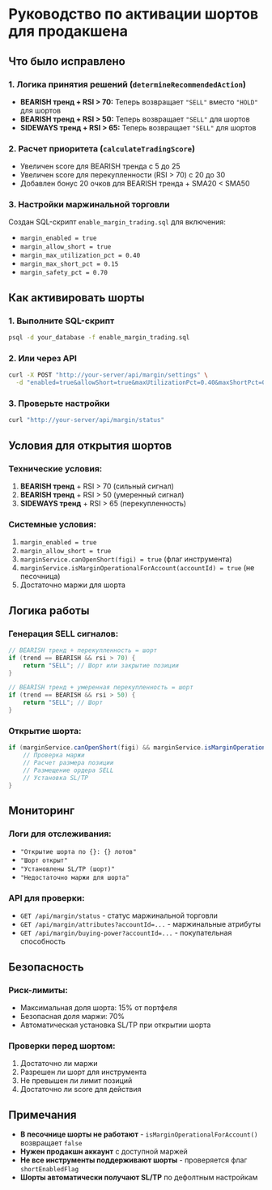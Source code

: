 # Руководство по активации шортов для продакшена

## Что было исправлено

### 1. Логика принятия решений (`determineRecommendedAction`)
- **BEARISH тренд + RSI > 70:** Теперь возвращает `"SELL"` вместо `"HOLD"` для шортов
- **BEARISH тренд + RSI > 50:** Теперь возвращает `"SELL"` для шортов
- **SIDEWAYS тренд + RSI > 65:** Теперь возвращает `"SELL"` для шортов

### 2. Расчет приоритета (`calculateTradingScore`)
- Увеличен score для BEARISH тренда с 5 до 25
- Увеличен score для перекупленности (RSI > 70) с 20 до 30
- Добавлен бонус 20 очков для BEARISH тренда + SMA20 < SMA50

### 3. Настройки маржинальной торговли
Создан SQL-скрипт `enable_margin_trading.sql` для включения:
- `margin_enabled = true`
- `margin_allow_short = true`
- `margin_max_utilization_pct = 0.40`
- `margin_max_short_pct = 0.15`
- `margin_safety_pct = 0.70`

## Как активировать шорты

### 1. Выполните SQL-скрипт
```bash
psql -d your_database -f enable_margin_trading.sql
```

### 2. Или через API
```bash
curl -X POST "http://your-server/api/margin/settings" \
  -d "enabled=true&allowShort=true&maxUtilizationPct=0.40&maxShortPct=0.15"
```

### 3. Проверьте настройки
```bash
curl "http://your-server/api/margin/status"
```

## Условия для открытия шортов

### Технические условия:
1. **BEARISH тренд** + RSI > 70 (сильный сигнал)
2. **BEARISH тренд** + RSI > 50 (умеренный сигнал)
3. **SIDEWAYS тренд** + RSI > 65 (перекупленность)

### Системные условия:
1. `margin_enabled = true`
2. `margin_allow_short = true`
3. `marginService.canOpenShort(figi) = true` (флаг инструмента)
4. `marginService.isMarginOperationalForAccount(accountId) = true` (не песочница)
5. Достаточно маржи для шорта

## Логика работы

### Генерация SELL сигналов:
```java
// BEARISH тренд + перекупленность = шорт
if (trend == BEARISH && rsi > 70) {
    return "SELL"; // Шорт или закрытие позиции
}

// BEARISH тренд + умеренная перекупленность = шорт
if (trend == BEARISH && rsi > 50) {
    return "SELL"; // Шорт
}
```

### Открытие шорта:
```java
if (marginService.canOpenShort(figi) && marginService.isMarginOperationalForAccount(accountId)) {
    // Проверка маржи
    // Расчет размера позиции
    // Размещение ордера SELL
    // Установка SL/TP
}
```

## Мониторинг

### Логи для отслеживания:
- `"Открытие шорта по {}: {} лотов"`
- `"Шорт открыт"`
- `"Установлены SL/TP (шорт)"`
- `"Недостаточно маржи для шорта"`

### API для проверки:
- `GET /api/margin/status` - статус маржинальной торговли
- `GET /api/margin/attributes?accountId=...` - маржинальные атрибуты
- `GET /api/margin/buying-power?accountId=...` - покупательная способность

## Безопасность

### Риск-лимиты:
- Максимальная доля шорта: 15% от портфеля
- Безопасная доля маржи: 70%
- Автоматическая установка SL/TP при открытии шорта

### Проверки перед шортом:
1. Достаточно ли маржи
2. Разрешен ли шорт для инструмента
3. Не превышен ли лимит позиций
4. Достаточно ли score для действия

## Примечания

- **В песочнице шорты не работают** - `isMarginOperationalForAccount()` возвращает `false`
- **Нужен продакшн аккаунт** с доступной маржей
- **Не все инструменты поддерживают шорты** - проверяется флаг `shortEnabledFlag`
- **Шорты автоматически получают SL/TP** по дефолтным настройкам
